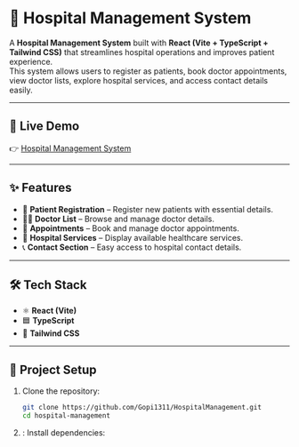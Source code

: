 # 🏥 Hospital Management System

A **Hospital Management System** built with **React (Vite + TypeScript + Tailwind CSS)** that streamlines hospital operations and improves patient experience.  
This system allows users to register as patients, book doctor appointments, view doctor lists, explore hospital services, and access contact details easily.

---

## 🚀 Live Demo
👉 [Hospital Management System](https://hospitalmanagementservice.netlify.app/news)

---

## ✨ Features
- 📝 **Patient Registration** – Register new patients with essential details.  
- 👨‍⚕️ **Doctor List** – Browse and manage doctor details.  
- 📅 **Appointments** – Book and manage doctor appointments.  
- 🏥 **Hospital Services** – Display available healthcare services.  
- 📞 **Contact Section** – Easy access to hospital contact details.  

---

## 🛠️ Tech Stack
- ⚛️ **React (Vite)**
- 🟦 **TypeScript**
- 🎨 **Tailwind CSS**

---

## 📂 Project Setup

1. Clone the repository:
   ```bash
   git clone https://github.com/Gopi1311/HospitalManagement.git
   cd hospital-management
2. : Install dependencies:
   ```bash
  
